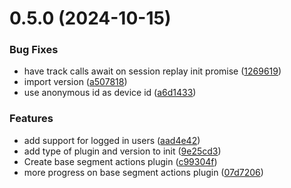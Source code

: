 # 0.5.0 (2024-10-15)


### Bug Fixes

* have track calls await on session replay init promise ([1269619](https://github.com/amplitude/segment-session-replay-wrapper/commit/126961959366f9a451a9a9531519db911a2041af))
* import version ([a507818](https://github.com/amplitude/segment-session-replay-wrapper/commit/a507818f1f16cab43de8c9caf41a1830a34d1e2b))
* use anonymous id as device id ([a6d1433](https://github.com/amplitude/segment-session-replay-wrapper/commit/a6d1433498f5f0c970c7859104f814e755cd1669))


### Features

* add support for logged in users ([aad4e42](https://github.com/amplitude/segment-session-replay-wrapper/commit/aad4e42c80990dfea6b37f9a1f37ff7fd39ccf45))
* add type of plugin and version to init ([9e25cd3](https://github.com/amplitude/segment-session-replay-wrapper/commit/9e25cd38d542bcfef81366bdd4e8c0661af13fce))
* Create base segment actions plugin ([c99304f](https://github.com/amplitude/segment-session-replay-wrapper/commit/c99304fb3726a0bbcbb3c1293b3c7b04b80a93dc))
* more progress on base segment actions plugin ([07d7206](https://github.com/amplitude/segment-session-replay-wrapper/commit/07d720638e06a5edfcbb153736805e5c9fdcf1ea))



